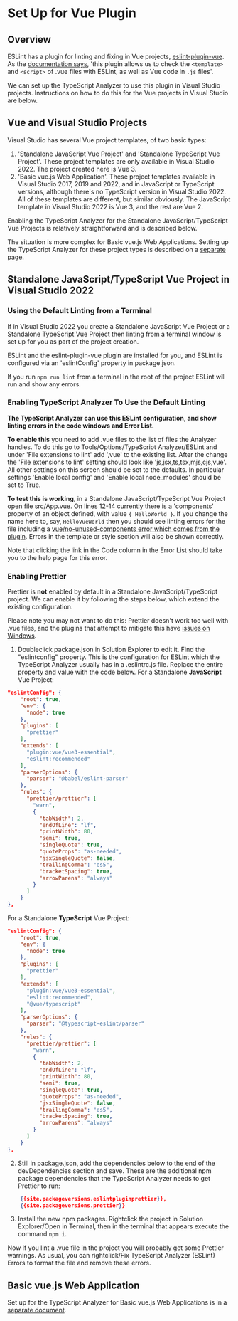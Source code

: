 ﻿# Set Up for Vue Plugin

## Overview

ESLint has a plugin for linting and fixing in Vue projects, [eslint-plugin-vue](https://eslint.vuejs.org/).  As the [documentation says](https://eslint.vuejs.org/), 'this plugin allows us to check the `<template>` and `<script>` of .vue files with ESLint, as well as Vue code in `.js` files'.

We can set up the TypeScript Analyzer to use this plugin in Visual Studio projects.  Instructions on how to do this for the Vue projects in Visual Studio are below.

## Vue and Visual Studio Projects

Visual Studio has several Vue project templates, of two basic types:

1. 'Standalone JavaScript Vue Project' and 'Standalone TypeScript Vue Project'.  These project templates are only available in Visual Studio 2022.  The project created here is Vue 3.
2. 'Basic vue.js Web Application'.  These project templates available in Visual Studio 2017, 2019 and 2022, and in JavaScript or TypeScript versions, although there's no TypeScript version in Visual Studio 2022.  All of these templates are different, but similar obviously.  The JavaScript template in Visual Studio 2022 is Vue 3, and the rest are Vue 2.

Enabling the TypeScript Analyzer for the Standalone JavaScript/TypeScript Vue Projects is relatively straightforward and is described below.

The situation is more complex for Basic vue.js Web Applications.  Setting up the TypeScript Analyzer for these project types is described on a [separate page](setupvuebasicwebapp.md).

## Standalone JavaScript/TypeScript Vue Project in Visual Studio 2022

### Using the Default Linting from a Terminal

If in Visual Studio 2022 you create a Standalone JavaScript Vue Project or a Standalone TypeScript Vue Project then linting from a terminal window is set up for you as part of the project creation. 

ESLint and the eslint-plugin-vue plugin are installed for you, and ESLint is configured via an 'eslintConfig' property in package.json.  

If you run `npm run lint` from a terminal in the root of the project ESLint will run and show any errors.

### Enabling TypeScript Analyzer To Use the Default Linting

**The TypeScript Analyzer can use this ESLint configuration, and show linting errors in the code windows and Error List.**

**To enable this** you need to add .vue files to the list of files the Analyzer handles.  To do this go to Tools/Options/TypeScript Analyzer/ESLint and under 'File extensions to lint' add ',vue' to the existing list. After the change the 'File extensions to lint' setting should look like 'js,jsx,ts,tsx,mjs,cjs,vue'.  All other settings on this screen should be set to the defaults.  In particular settings 'Enable local config' and 'Enable local node_modules' should be set to True.

**To test this is working**, in a Standalone JavaScript/TypeScript Vue Project open file src/App.vue.  On lines 12-14 currently there is a 'components' property of an object defined, with value `{ HelloWorld }`.  If you change the name here to, say, `HelloVueWorld` then you should see linting errors for the file including a [vue/no-unused-components error which comes from the plugin](https://eslint.vuejs.org/rules/no-unused-components.html). Errors in the template or style section will also be shown correctly.

Note that clicking the link in the Code column in the Error List should take you to the help page for this error. 

### Enabling Prettier

Prettier is **not** enabled by default in a Standalone JavaScript/TypeScript project.  We can enable it by following the steps below, which extend the existing configuration.

Please note you may not want to do this: Prettier doesn't work too well with .vue files, and the plugins that attempt to mitigate this have [issues on Windows](https://github.com/meteorlxy/eslint-plugin-prettier-vue/issues/29).

1. Doubleclick package.json in Solution Explorer to edit it.  Find the "eslintconfig" property.  This is the configuration for ESLint which the TypeScript Analyzer usually has in a .eslintrc.js file.  Replace the entire property and value with the code below.
For a Standalone **JavaScript** Vue Project:
``` json
"eslintConfig": {
    "root": true,
    "env": {
      "node": true
    },
    "plugins": [
      "prettier"
    ],
    "extends": [
      "plugin:vue/vue3-essential",
      "eslint:recommended"
    ],
    "parserOptions": {
      "parser": "@babel/eslint-parser"
    },
    "rules": {
      "prettier/prettier": [
        "warn",
        {
          "tabWidth": 2,
          "endOfLine": "lf",
          "printWidth": 80,
          "semi": true,
          "singleQuote": true,
          "quoteProps": "as-needed",
          "jsxSingleQuote": false,
          "trailingComma": "es5",
          "bracketSpacing": true,
          "arrowParens": "always"
        }
      ]
    }
},
```
For a Standalone **TypeScript** Vue Project:
``` json
"eslintConfig": {
    "root": true,
    "env": {
      "node": true
    },
    "plugins": [
      "prettier"
    ],
    "extends": [
      "plugin:vue/vue3-essential",
      "eslint:recommended",
      "@vue/typescript"
    ],
    "parserOptions": {
      "parser": "@typescript-eslint/parser"
    },
    "rules": {
      "prettier/prettier": [
        "warn",
        {
          "tabWidth": 2,
          "endOfLine": "lf",
          "printWidth": 80,
          "semi": true,
          "singleQuote": true,
          "quoteProps": "as-needed",
          "jsxSingleQuote": false,
          "trailingComma": "es5",
          "bracketSpacing": true,
          "arrowParens": "always"
        }
      ]
    }
},
```
2. Still in package.json, add the dependencies below to the end of the devDependencies section and save. These are the additional npm package dependencies that the TypeScript Analyzer needs to get Prettier to run:
``` json
    {{site.packageversions.eslintpluginprettier}},
    {{site.packageversions.prettier}}
```
3. Install the new npm packages. Rightclick the project in Solution Explorer/Open in Terminal, then in the terminal that appears execute the command `npm i`.

Now if you lint a .vue file in the project you will probably get some Prettier warnings.  As usual, you can rightclick/Fix TypeScript Analyzer (ESLint) Errors to format the file and remove these errors.

## Basic vue.js Web Application

Set up for the TypeScript Analyzer for Basic vue.js Web Applications is in a [separate document](setupvuebasicwebapp.md).
